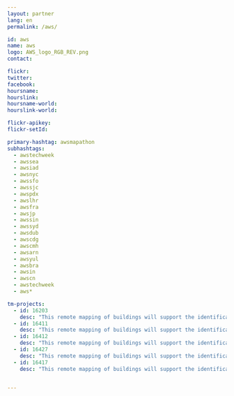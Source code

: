 ```yaml
---
layout: partner
lang: en
permalink: /aws/

id: aws
name: aws
logo: AWS_logo_RGB_REV.png
contact: 

flickr:
twitter: 
facebook: 
hoursname: 
hourslink: 
hoursname-world: 
hourslink-world: 

flickr-apikey:
flickr-setId:

primary-hashtag: awsmapathon
subhashtags:
  - awstechweek
  - awssea
  - awsiad
  - awsnyc
  - awssfo
  - awssjc
  - awspdx
  - awslhr
  - awsfra
  - awsjp
  - awssin
  - awssyd
  - awsdub
  - awscdg
  - awscmh
  - awsarn
  - awsyul
  - awsbra
  - awsin
  - awscn
  - awstechweek
  - aws*

tm-projects:
  - id: 16203
    desc: "This remote mapping of buildings will support the identification and characterization of settlements, as well as the implementation of planned activities and largely the generation of data for humanitarian activities."
  - id: 16411
    desc: "This remote mapping of buildings will support the identification and characterization of settlements, as well as the implementation of planned activities and largely the generation of data for humanitarian activities."
  - id: 16412
    desc: "This remote mapping of buildings will support the identification and characterization of settlements, as well as the implementation of planned activities and largely the generation of data for humanitarian activities."
  - id: 16427
    desc: "This remote mapping of buildings will support the identification and characterization of settlements, as well as the implementation of planned activities and largely the generation of data for humanitarian activities."
  - id: 16417
    desc: "This remote mapping of buildings will support the identification and characterization of settlements, as well as the implementation of planned activities and largely the generation of data for humanitarian activities."

    
---
```

